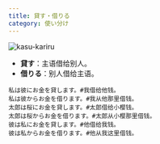 ```yaml
---
title: 貸す・借りる
category: 使い分け
---
```


![kasu-kariru](japanese-kasu-kariru)

- **貸す**：主语借给别人。
- **借りる**：别人借给主语。

```example
私は彼にお金を貸します。#我借给他钱。
私は彼からお金を借ります。#我从他那里借钱。
太郎は桜にお金を貸します。#太郎借给小樱钱。
太郎は桜からお金を借ります。#太郎从小樱那里借钱。
彼は私にお金を貸します。#他借给我钱。
彼は私からお金を借ります。#他从我这里借钱。
```
